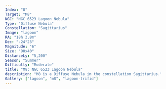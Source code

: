 ```yaml
---
Index: "8"
Target: "M8"
NGC: "NGC 6523 Lagoon Nebula"
Type: "Diffuse Nebula"
Constellation: "Sagittarius"
Image: "lagoon"
RA: "18h 3.8m"
Dec: "-24°23"
Magnitude: "6"
Size: "90x40"
DistanceLy: "5,200"
Season: "Summer"
Difficulty: "Moderate"
title: "M8: NGC 6523 Lagoon Nebula"
description: "M8 is a Diffuse Nebula in the constellation Sagittarius."
Gallery: ["lagoon", "m8", "lagoon-trifid"]
---
```

